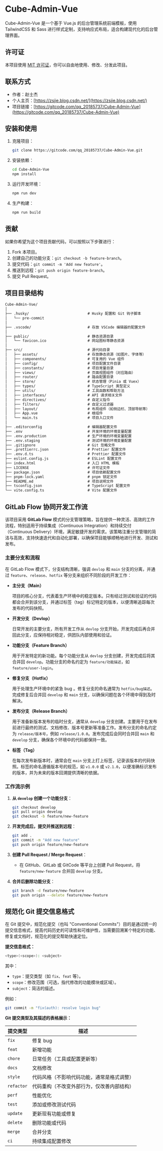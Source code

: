 # Cube-Admin-Vue

Cube-Admin-Vue 是一个基于 Vue.js 的后台管理系统前端模板，使用 TailwindCSS 和 Sass 进行样式定制，支持响应式布局，适合构建现代化的后台管理界面。

## 许可证

本项目使用 [MIT 许可证](LICENSE)，你可以自由地使用、修改、分发此项目。

## 联系方式

- 作者：赵士杰
- 个人主页：[https://zsjie.blog.csdn.net/](https://zsjie.blog.csdn.net/)
- 项目链接：[https://gitcode.com/qq_20185737/Cube-Admin-Vue](https://gitcode.com/qq_20185737/Cube-Admin-Vue)

## 安装和使用

1. 克隆项目：

   ```bash
   git clone https://gitcode.com/qq_20185737/Cube-Admin-Vue.git
   ```

2. 安装依赖：

   ```bash
   cd Cube-Admin-Vue
   npm install
   ```

3. 运行开发环境：

   ```bash
   npm run dev
   ```

4. 生产构建：

   ```bash
   npm run build
   ```

## 贡献

如果你希望为这个项目贡献代码，可以按照以下步骤进行：

1. Fork 本项目。
2. 创建自己的功能分支：`git checkout -b feature-branch`。
3. 提交代码：`git commit -m 'Add new feature'`。
4. 推送到远程：`git push origin feature-branch`。
5. 提交 Pull Request。

## 项目目录结构

```txt
Cube-Admin-Vue/
│
├── .husky/							  # Husky 配置和 Git 钩子脚本
│   └── pre-commit
│
├── .vscode/						  # 存放 VSCode 编辑器的配置文件
│
├── public/                           # 静态资源目录
│   └── favicon.ico                   # 网站图标等静态资源
│
├── src/                              # 源代码目录
│   ├── assets/                       # 存放静态资源（如图片、字体等）
│   ├── components/                   # 可复用的 Vue 组件
│   ├── config/                       # 项目配置文件目录
│   ├── constants/                    # 项目常量目录
│   ├── views/                        # 页面视图组件（对应路由）
│   ├── router/                       # 路由配置目录
│   ├── store/                        # 状态管理（Pinia 或 Vuex）
│   ├── types/                        # TypeScript 类型定义
│   ├── utils/                        # 工具函数和帮助方法
│   ├── interfaces/                   # API 请求相关文件
│   ├── directives/                   # 自定义指令
│   ├── filters/                      # 自定义过滤器
│   ├── layout/                       # 布局组件（如侧边栏、顶部导航等）
│   ├── App.vue                       # 根组件
│   └── main.ts                       # 项目入口文件
│
├── .editorconfig                     # 编辑器配置文件
├── .env                              # 开发环境的环境变量配置
├── .env.production                   # 生产环境的环境变量配置
├── .env.staging                      # 测试环境的环境变量配置
├── .gitignore                        # Git 忽略文件
├── .prettierrc.json                  # Prettier 配置文件
├── .env.d.ts		                  # Prettier 配置文件
├── eslint.config.js                  # ESLint 配置文件
├── index.html                        # 入口 HTML 模板
├── LICENSE                     	  # 许可证文件
├── package.json                      # 项目依赖配置文件
├── pnpm-lock.yaml                    # pnpm 锁定文件
├── README.md                         # 项目说明文件
├── tsconfig.json                     # TypeScript 配置文件
└── vite.config.ts                    # Vite 配置文件
```

## GitLab Flow 协同开发工作流

该项目采用 **GitLab Flow** 模式的分支管理策略，旨在提供一种灵活、高效的工作流程，特别适用于持续集成（Continuous Integration）和持续交付（Continuous Delivery）环境，满足敏捷开发的需求。该策略注重分支管理的简洁与高效，支持快速迭代和自动化部署，以确保项目能够顺畅地进行开发、测试和发布。

### 主要分支和流程

在 GitLab Flow 模式下，分支结构清晰，强调 `devlop` 和 `main` 分支的分离，并通过 `feature`、`release`、`hotfix` 等分支来组织不同阶段的开发工作：

- **主分支（Main）**

  项目的核心分支，代表着生产环境中的稳定版本。只有经过测试和验证的代码都会合并到该分支，并通过标签（tag）标记特定的版本，以便清晰追踪每次发布的代码快照。

- **开发分支（Devlop）**

  日常开发的主要分支，所有开发工作从 `devlop` 分支开始，开发完成后再合并回此分支，应保持相对稳定，供团队内部使用和验证。

- **功能分支（Feature Branch）**

  用于开发特定的新功能。每个功能分支从 `devlop` 分支创建，开发完成后将其合并回 `develop`。功能分支的命名约定为 `feature/功能描述`，如 `feature/user-login`。

- **修复分支（Hotfix）**

  用于处理生产环境中的紧急 bug 。修复分支的命名通常为 `hotfix/bug描述`。完成修复后合并回 `develop` 和 `main` 分支，以确保问题在各个环境中得到及时解决。

- **发布分支（Release Branch）**

  用于准备新版本发布的临时分支，通常从 `develop` 分支创建。主要用于在发布前进行最终的测试、文档修改、版本号更新等准备工作。发布分支的命名约定为 `release/版本号`，例如 `release/1.0.0`。发布完成后会同时合并回 `main` 和 `develop` 分支，确保各个环境中的代码都保持一致。

- **标签（Tag）**  

  在每次发布新版本时，通常会在 `main` 分支上打上标签，记录该版本的代码快照。标签的命名遵循版本号的规范，如 `v1.0.0` 或 `v2.1.0`，以便准确标识发布的版本，并为未来的版本回溯提供清晰的依据。

### 工作流示例

1. **从 `develop` 创建一个功能分支**：
   
   ```bash
   git checkout develop
   git pull origin develop
   git checkout -b feature/new-feature
   ```
2. **开发完成后，提交并推送到远程**：
   ```bash
   git add .
   git commit -m "Add new feature"
   git push origin feature/new-feature
   ```
3. **创建 Pull Request / Merge Request**：
   - 在 GitHub、GitLab 或 GitCode 等平台上创建 Pull Request，将 `feature/new-feature` 合并回 `develop` 分支。
4. **合并后删除功能分支**：
   
   ```bash
   git branch -d feature/new-feature
   git push origin --delete feature/new-feature
   ```

## 规范化 Git 提交信息格式

在 Git 提交中，规范化提交（也叫 "Conventional Commits"）目的是通过统一的提交信息格式，提高代码历史的可读性和可维护性，当需要回溯某个特定的功能、修复或文档时，规范化的提交帮助快速定位。

**提交信息格式：**

```bash
<type>(<scope>): <subject>
```

其中：

- `type`：提交类型（如 `fix`、`feat` 等）。
- `scope`：修改范围（可选，指代修改的功能模块或区域）。
- `subject`：简洁的描述。

例如：

```bash
git commit -m "fix(auth): resolve login bug"
```

**Git 提交类型及其描述的表格展示：**

| **提交类型** | **描述**                                   |
| ------------ | ------------------------------------------ |
| `fix`        | 修复 bug                                   |
| `feat`       | 新增功能                                   |
| `chore`      | 日常任务（工具或配置更新等）               |
| `docs`       | 文档修改                                   |
| `style`      | 代码风格（不影响代码功能，通常是格式调整） |
| `refactor`   | 代码重构（不改变外部行为，仅改善内部结构） |
| `perf`       | 性能优化                                   |
| `test`       | 添加或修改测试代码                         |
| `update`     | 更新现有功能或修复                         |
| `delete`     | 删除功能或代码                             |
| `merge`      | 合并分支                                   |
| `ci`         | 持续集成配置修改                           |
